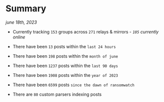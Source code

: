 
# Summary
_june 18th, 2023_

- Currently tracking `153` groups across `271` relays & mirrors - _`105` currently online_

- There have been `13` posts within the `last 24 hours`

- There have been `198` posts within the `month of june`

- There have been `1237` posts within the `last 90 days`

- There have been `1908` posts within the `year of 2023`

- There have been `6599` posts `since the dawn of ransomwatch`

- There are `80` custom parsers indexing posts
